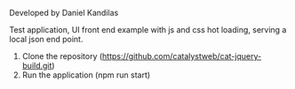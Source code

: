 Developed by Daniel Kandilas

Test application, UI front end example with js and css hot loading, serving a local json end point.

1. Clone the repository (https://github.com/catalystweb/cat-jquery-build.git)
2. Run the application (npm run start)
